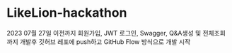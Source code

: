 # LikeLion-hackathon

2023 07월 27일 이전까지 회원가입, JWT 로그인, Swagger, Q&A생성 및 전체조회까지 개발후 깃허브 레포에 push하고
GitHub Flow 방식으로 개발 시작
